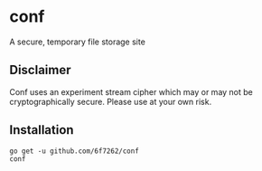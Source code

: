 # conf
A secure, temporary file storage site

## Disclaimer
Conf uses an experiment stream cipher which may or may not be cryptographically secure. Please use at your own risk.

## Installation
```
go get -u github.com/6f7262/conf
conf
```